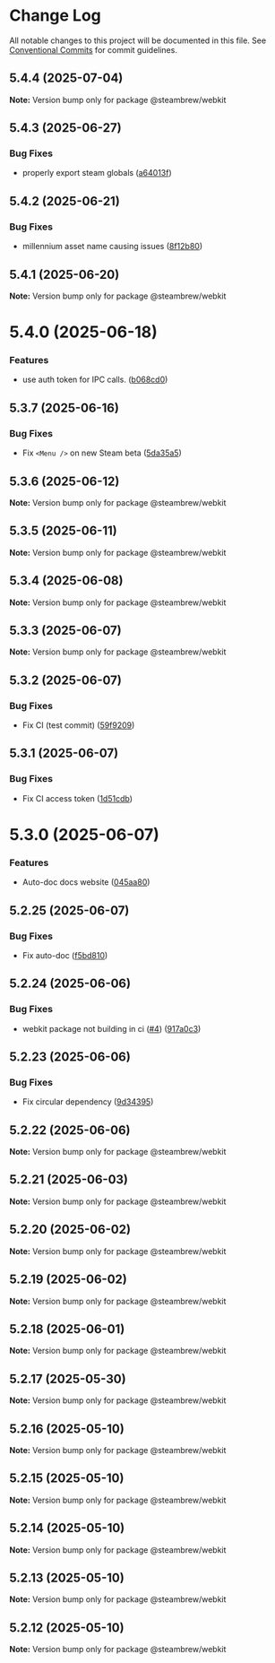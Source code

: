 # Change Log

All notable changes to this project will be documented in this file.
See [Conventional Commits](https://conventionalcommits.org) for commit guidelines.

## 5.4.4 (2025-07-04)

**Note:** Version bump only for package @steambrew/webkit





## 5.4.3 (2025-06-27)


### Bug Fixes

* properly export steam globals ([a64013f](https://github.com/SteamClientHomebrew/PluginComponents/commit/a64013f0b402dad59554326bf043690fde41442d))





## 5.4.2 (2025-06-21)


### Bug Fixes

* millennium asset name causing issues ([8f12b80](https://github.com/SteamClientHomebrew/PluginComponents/commit/8f12b809dc23b4d1dd28b8b5a75172b4df86aa19))





## 5.4.1 (2025-06-20)

**Note:** Version bump only for package @steambrew/webkit





# 5.4.0 (2025-06-18)


### Features

* use auth token for IPC calls. ([b068cd0](https://github.com/SteamClientHomebrew/PluginComponents/commit/b068cd020770528b535955834e30150151bf39f2))





## 5.3.7 (2025-06-16)


### Bug Fixes

* Fix `<Menu />` on new Steam beta ([5da35a5](https://github.com/SteamClientHomebrew/PluginComponents/commit/5da35a5a70163cde11638fcc80630959209477d9))





## 5.3.6 (2025-06-12)

**Note:** Version bump only for package @steambrew/webkit





## 5.3.5 (2025-06-11)

**Note:** Version bump only for package @steambrew/webkit





## 5.3.4 (2025-06-08)

**Note:** Version bump only for package @steambrew/webkit





## 5.3.3 (2025-06-07)

**Note:** Version bump only for package @steambrew/webkit





## 5.3.2 (2025-06-07)


### Bug Fixes

* Fix CI (test commit) ([59f9209](https://github.com/SteamClientHomebrew/PluginComponents/commit/59f920989b86290572360e361555e8ce71566531))





## 5.3.1 (2025-06-07)


### Bug Fixes

* Fix CI access token ([1d51cdb](https://github.com/SteamClientHomebrew/PluginComponents/commit/1d51cdbfa922f7175154e2690163e7f9b16da6d8))





# 5.3.0 (2025-06-07)


### Features

* Auto-doc docs website ([045aa80](https://github.com/SteamClientHomebrew/PluginComponents/commit/045aa80d6e5b39d758688da6d2a315e5fe044eef))





## 5.2.25 (2025-06-07)


### Bug Fixes

* Fix auto-doc ([f5bd810](https://github.com/SteamClientHomebrew/PluginComponents/commit/f5bd810501117db775d5b119ee166ab73de350a1))





## 5.2.24 (2025-06-06)


### Bug Fixes

* webkit package not building in ci ([#4](https://github.com/SteamClientHomebrew/PluginComponents/issues/4)) ([917a0c3](https://github.com/SteamClientHomebrew/PluginComponents/commit/917a0c3ac3db53f658c1f1e4a6e3d7e78c3a3ade))





## 5.2.23 (2025-06-06)


### Bug Fixes

* Fix circular dependency ([9d34395](https://github.com/SteamClientHomebrew/PluginComponents/commit/9d34395acf707487ff264e448e2498dc937e5f52))





## 5.2.22 (2025-06-06)

**Note:** Version bump only for package @steambrew/webkit





## 5.2.21 (2025-06-03)

**Note:** Version bump only for package @steambrew/webkit





## 5.2.20 (2025-06-02)

**Note:** Version bump only for package @steambrew/webkit





## 5.2.19 (2025-06-02)

**Note:** Version bump only for package @steambrew/webkit





## 5.2.18 (2025-06-01)

**Note:** Version bump only for package @steambrew/webkit





## 5.2.17 (2025-05-30)

**Note:** Version bump only for package @steambrew/webkit





## 5.2.16 (2025-05-10)

**Note:** Version bump only for package @steambrew/webkit





## 5.2.15 (2025-05-10)

**Note:** Version bump only for package @steambrew/webkit





## 5.2.14 (2025-05-10)

**Note:** Version bump only for package @steambrew/webkit





## 5.2.13 (2025-05-10)

**Note:** Version bump only for package @steambrew/webkit





## 5.2.12 (2025-05-10)

**Note:** Version bump only for package @steambrew/webkit
